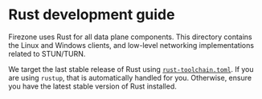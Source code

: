 # Rust development guide

Firezone uses Rust for all data plane components. This directory contains the
Linux and Windows clients, and low-level networking implementations related to
STUN/TURN.

We target the last stable release of Rust using [`rust-toolchain.toml`](./rust-toolchain.toml).
If you are using `rustup`, that is automatically handled for you.
Otherwise, ensure you have the latest stable version of Rust installed.
